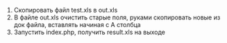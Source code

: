 1. Скопировать файл test.xls в out.xls
2. В файле out.xls очистить старые поля, руками скопировать новые из док файла, вставлять начиная с А столбца
3. Запустить index.php, получить result.xls на выходе